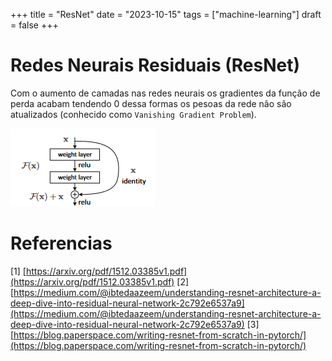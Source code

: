 +++
title = "ResNet"
date = "2023-10-15"
tags = ["machine-learning"]
draft = false
+++

# Redes Neurais Residuais (ResNet)

Com o aumento de camadas nas redes neurais os gradientes da função de perda acabam tendendo 0 dessa formas os pesoas da rede não são atualizados (conhecido como `Vanishing Gradient Problem`).

![A Residual Block](./1.png)




# Referencias

[1] [https://arxiv.org/pdf/1512.03385v1.pdf](https://arxiv.org/pdf/1512.03385v1.pdf)
[2] [https://medium.com/@ibtedaazeem/understanding-resnet-architecture-a-deep-dive-into-residual-neural-network-2c792e6537a9](https://medium.com/@ibtedaazeem/understanding-resnet-architecture-a-deep-dive-into-residual-neural-network-2c792e6537a9)
[3] [https://blog.paperspace.com/writing-resnet-from-scratch-in-pytorch/](https://blog.paperspace.com/writing-resnet-from-scratch-in-pytorch/)
